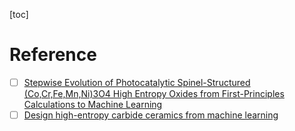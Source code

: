 [toc]

# Reference
- [ ] [Stepwise Evolution of Photocatalytic Spinel-Structured (Co,Cr,Fe,Mn,Ni)3O4 High Entropy Oxides from First-Principles Calculations to Machine Learning](https://www.mdpi.com/2073-4352/11/9/1035)
- [ ] [Design high-entropy carbide ceramics from machine learning](https://www.nature.com/articles/s41524-021-00678-3.pdf)
